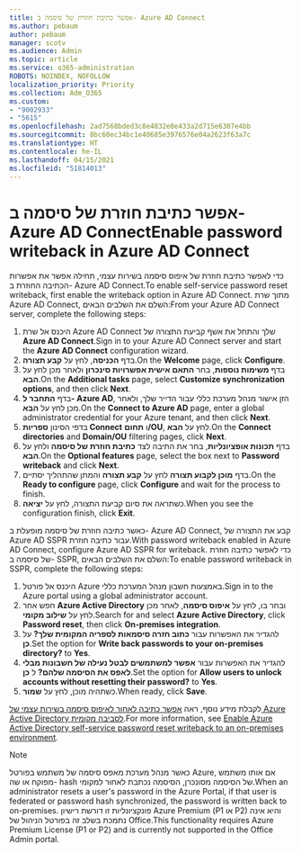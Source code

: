 ```yaml
---
title: אפשר כתיבת חוזרת של סיסמה ב- Azure AD Connect
ms.author: pebaum
author: pebaum
manager: scotv
ms.audience: Admin
ms.topic: article
ms.service: o365-administration
ROBOTS: NOINDEX, NOFOLLOW
localization_priority: Priority
ms.collection: Adm_O365
ms.custom:
- "9002933"
- "5615"
ms.openlocfilehash: 2ad7568bded3c8e4832e0e433a2d715e6307e4bb
ms.sourcegitcommit: 8bc60ec34bc1e40685e3976576e04a2623f63a7c
ms.translationtype: HT
ms.contentlocale: he-IL
ms.lasthandoff: 04/15/2021
ms.locfileid: "51814013"
---
```

# <a name="enable-password-writeback-in-azure-ad-connect"></a><span data-ttu-id="c0b07-102">אפשר כתיבת חוזרת של סיסמה ב- Azure AD Connect</span><span class="sxs-lookup"><span data-stu-id="c0b07-102">Enable password writeback in Azure AD Connect</span></span>

<span data-ttu-id="c0b07-103">כדי לאפשר כתיבת חוזרת של איפוס סיסמה בשירות עצמי, תחילה אפשר את אפשרות הכתיבה החוזרת ב- Azure AD Connect.</span><span class="sxs-lookup"><span data-stu-id="c0b07-103">To enable self-service password reset writeback, first enable the writeback option in Azure AD Connect.</span></span> <span data-ttu-id="c0b07-104">מתוך שרת Azure AD Connect, השלם את השלבים הבאים:</span><span class="sxs-lookup"><span data-stu-id="c0b07-104">From your Azure AD Connect server, complete the following steps:</span></span>

1. <span data-ttu-id="c0b07-105">היכנס אל שרת Azure AD Connect שלך והתחל את אשף קביעת התצורה של **Azure AD Connect**.</span><span class="sxs-lookup"><span data-stu-id="c0b07-105">Sign in to your Azure AD Connect server and start the **Azure AD Connect** configuration wizard.</span></span>
2. <span data-ttu-id="c0b07-106">בדף **הכניסה**, לחץ על **קבע תצורה**.</span><span class="sxs-lookup"><span data-stu-id="c0b07-106">On the **Welcome** page, click **Configure**.</span></span>
3. <span data-ttu-id="c0b07-107">בדף **משימות נוספות**, בחר **התאם אישית אפשרויות סינכרון** ולאחר מכן לחץ על **הבא**.</span><span class="sxs-lookup"><span data-stu-id="c0b07-107">On the **Additional tasks** page, select **Customize synchronization options**, and then click **Next**.</span></span>
4. <span data-ttu-id="c0b07-108">בדף **התחבר ל- Azure AD**, הזן אישור מנהל מערכת כללי עבור הדייר שלך, ולאחר מכן לחץ על **הבא**.</span><span class="sxs-lookup"><span data-stu-id="c0b07-108">On the **Connect to Azure AD** page, enter a global administrator credential for your Azure tenant, and then click **Next**.</span></span>
5. <span data-ttu-id="c0b07-109">בדפי הסינון **ספריות Connect** ו **תחום/OU**, לחץ על **הבא**.</span><span class="sxs-lookup"><span data-stu-id="c0b07-109">On the **Connect directories** and **Domain/OU** filtering pages, click **Next**.</span></span>
6. <span data-ttu-id="c0b07-110">בדף **תכונות אופציונליות**, בחר את התיבה לצד **כתיבת חוזרת של סיסמה** ולחץ על **הבא**.</span><span class="sxs-lookup"><span data-stu-id="c0b07-110">On the **Optional features** page, select the box next to **Password writeback** and click **Next**.</span></span>
7. <span data-ttu-id="c0b07-111">בדף **מוכן לקבוע תצורה** לחץ על **קבע תצורה** והמתן שהתהליך יסתיים.</span><span class="sxs-lookup"><span data-stu-id="c0b07-111">On the **Ready to configure** page, click **Configure** and wait for the process to finish.</span></span>
8. <span data-ttu-id="c0b07-112">כשתראה את סיום קביעת התצורה, לחץ על **יציאה**.</span><span class="sxs-lookup"><span data-stu-id="c0b07-112">When you see the configuration finish, click **Exit**.</span></span>

<span data-ttu-id="c0b07-113">כאשר כתיבה חוזרת של סיסמה מופעלת ב- Azure AD Connect, קבע את התצורה של Azure AD SSPR עבור כתיבה חוזרת.</span><span class="sxs-lookup"><span data-stu-id="c0b07-113">With password writeback enabled in Azure AD Connect, configure Azure AD SSPR for writeback.</span></span>  <span data-ttu-id="c0b07-114">כדי לאפשר כתיבה חוזרת של סיסמה ב- SSPR, השלם את השלבים הבאים:</span><span class="sxs-lookup"><span data-stu-id="c0b07-114">To enable password writeback in SSPR, complete the following steps:</span></span>

1. <span data-ttu-id="c0b07-115">היכנס אל פורטל Azure באמצעות חשבון מנהל המערכת כללי.</span><span class="sxs-lookup"><span data-stu-id="c0b07-115">Sign in to the Azure portal using a global administrator account.</span></span>
2. <span data-ttu-id="c0b07-116">חפש אחר **Azure Active Directory** ובחר בו, לחץ על **איפוס סיסמה**, לאחר מכן לחץ על **שילוב מקומי**.</span><span class="sxs-lookup"><span data-stu-id="c0b07-116">Search for and select **Azure Active Directory**, click **Password reset**, then click **On-premises integration**.</span></span>
3. <span data-ttu-id="c0b07-117">להגדיר את האפשרות עבור **כתוב חזרה סיסמאות לספריה המקומית שלך?** על **כן**.</span><span class="sxs-lookup"><span data-stu-id="c0b07-117">Set the option for **Write back passwords to your on-premises directory?** to **Yes**.</span></span>
4. <span data-ttu-id="c0b07-118">להגדיר את האפשרות עבור **אפשר למשתמשים לבטל נעילה של חשבונות מבלי לאפס את הסיסמה שלהם?** ל **כן**.</span><span class="sxs-lookup"><span data-stu-id="c0b07-118">Set the option for **Allow users to unlock accounts without resetting their password?** to **Yes**.</span></span>
5. <span data-ttu-id="c0b07-119">כשתהיה מוכן, לחץ על **שמור**.</span><span class="sxs-lookup"><span data-stu-id="c0b07-119">When ready, click **Save**.</span></span>

<span data-ttu-id="c0b07-120">לקבלת מידע נוסף, ראה [אפשר כתיבה לאחור לאיפוס סיסמה בשירות עצמי של Azure Active Directory לסביבה מקומית](https://docs.microsoft.com/azure/active-directory/authentication/tutorial-enable-sspr-writeback).</span><span class="sxs-lookup"><span data-stu-id="c0b07-120">For more information, see [Enable Azure Active Directory self-service password reset writeback to an on-premises environment](https://docs.microsoft.com/azure/active-directory/authentication/tutorial-enable-sspr-writeback).</span></span>

> [!NOTE]
>  <span data-ttu-id="c0b07-121">כאשר מנהל מערכת מאפס סיסמה של משתמש בפורטל Azure, אם אותו משתמש מפוקח או שה- hash של הסיסמה מסונכרן, הסיסמה נכתבת לאחור למקומי.</span><span class="sxs-lookup"><span data-stu-id="c0b07-121">When an administrator resets a user's password in the Azure Portal, if that user is federated or password hash synchronized, the password is written back to on-premises.</span></span> <span data-ttu-id="c0b07-122">פונקציונליות זו דורשת רישיון Azure Premium (‏P1 או P2) והיא אינה נתמכת בשלב זה בפורטל הניהול של Office.</span><span class="sxs-lookup"><span data-stu-id="c0b07-122">This functionality requires Azure Premium License (P1 or P2) and is currently not supported in the Office Admin portal.</span></span>
